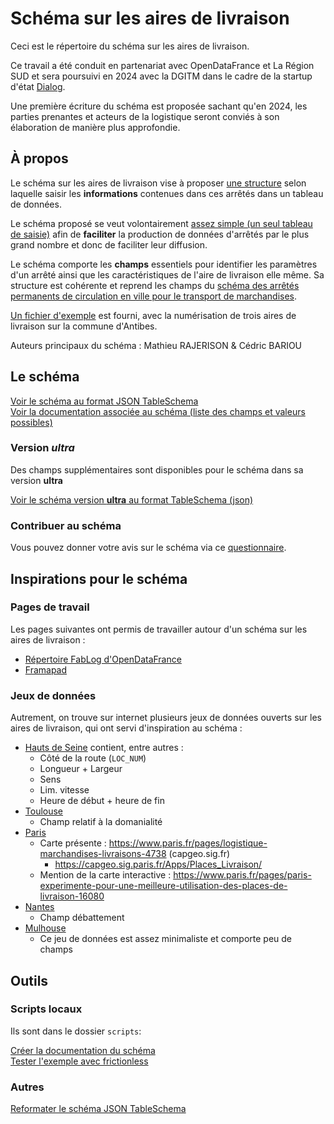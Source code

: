 <MenuSchema />

# Schéma sur les aires de livraison
Ceci est le répertoire du schéma sur les aires de livraison.

Ce travail a été conduit en partenariat avec OpenDataFrance et La Région SUD et sera poursuivi en 2024 avec la DGITM dans le cadre de la startup d'état [Dialog](https://beta.gouv.fr/startups/dialogue.html).

Une première écriture du schéma est proposée sachant qu'en 2024, les parties prenantes et acteurs de la logistique seront conviés à son élaboration de manière plus approfondie.

## À propos

Le schéma sur les aires de livraison vise à proposer [une structure](https://github.com/CEREMA/schema-aire-livraison/blob/master/documentation/schema-page.md) selon laquelle saisir les **informations** contenues dans ces arrêtés dans un tableau de données. 

Le schéma proposé se veut volontairement [assez simple (un seul tableau de saisie)](https://github.com/CEREMA/schema-aire-livraison/blob/main/exemple-antibes.csv) afin de **faciliter** la production de données d'arrêtés par le plus grand nombre et donc de faciliter leur diffusion.

Le schéma comporte les **champs** essentiels pour identifier les paramètres d'un arrêté ainsi que les caractéristiques de l'aire de livraison elle même. Sa structure est cohérente et reprend les champs du [schéma des arrêtés permanents de circulation en ville pour le transport de marchandises](https://schema.data.gouv.fr/CEREMA/schema-arrete-circulation-marchandises/).

[Un fichier d'exemple](https://github.com/CEREMA/schema-aire-livraison/blob/main/exemple_antibes.csv) est fourni, avec la numérisation de trois aires de livraison sur la commune d'Antibes.

Auteurs principaux du schéma : Mathieu RAJERISON & Cédric BARIOU

## Le schéma

[Voir le schéma au format JSON TableSchema ](https://github.com/CEREMA/schema-aire-livraison/blob/main/schema.json)  
[Voir la documentation associée au schéma (liste des champs et valeurs possibles)](https://github.com/CEREMA/schema-aire-livraison/blob/main/documentation/schema-page.md)   

### Version *ultra*

Des champs supplémentaires sont disponibles pour le schéma dans sa version **ultra**

[Voir le schéma version **ultra** au format TableSchema (json)](https://github.com/CEREMA/schema-aire-livraison/blob/main/documentation/schema-page-ultra.md) 

### Contribuer au schéma

Vous pouvez donner votre avis sur le schéma via ce [questionnaire](https://forms.gle/R4TSNCpCyVPiacy48).

## Inspirations pour le schéma

### Pages de travail

Les pages suivantes ont permis de travailler autour d'un schéma sur les aires de livraison :

- [Répertoire FabLog d'OpenDataFrance](https://opendatafrance.gitbook.io/fablog/groupes-de-travail/partage-des-donnees/zones-de-livraison)  
- [Framapad](https://mypads.framapad.org/mypads/?/mypads/group/espace-de-travail-normalisation-ch36h71o/pad/view/draft-aires-de-livraison-zv13l47tc)

### Jeux de données

Autrement, on trouve sur internet plusieurs jeux de données ouverts sur les aires de livraison, qui ont servi d'inspiration au schéma :

- [Hauts de Seine](https://www.data.gouv.fr/fr/datasets/aires-de-livraison/) contient, entre autres :
  - Côté de la route (`LOC_NUM`)
  - Longueur + Largeur
  - Sens
  - Lim. vitesse
  - Heure de début  + heure de fin
- [Toulouse](https://data.toulouse-metropole.fr/explore/dataset/aires-de-livraison/)
  - Champ relatif à la domanialité
- [Paris](https://opendata.paris.fr/explore/dataset/stationnement-voie-publique-emplacements/table/?disjunctive.regpri&disjunctive.regpar&disjunctive.typsta&disjunctive.arrond&disjunctive.zoneres&disjunctive.locsta&disjunctive.parite&disjunctive.signhor&disjunctive.signvert&disjunctive.confsign&disjunctive.typemob&disjunctive.zoneasp&disjunctive.stv&disjunctive.prefet&q=livraison&refine.regpri=LIVRAISON&sort=typemob&basemap=jawg.dark&location=16,48.85483,2.33805)
  - Carte présente : https://www.paris.fr/pages/logistique-marchandises-livraisons-4738 (capgeo.sig.fr)
    - https://capgeo.sig.paris.fr/Apps/Places_Livraison/
  - Mention de la carte interactive : https://www.paris.fr/pages/paris-experimente-pour-une-meilleure-utilisation-des-places-de-livraison-16080
- [Nantes](https://data.nantesmetropole.fr/explore/dataset/244400404_aires-livraison-nantes-metropole/table/?disjunctive.commune&sort=debattement)
  - Champ débattement
- [Mulhouse](https://data.mulhouse-alsace.fr/explore/dataset/68224_aires-de-livraison-sur-mulhouse/table/?location=17,47.75468,7.33279&basemap=jawg.streets)
  - Ce jeu de données est assez minimaliste et comporte peu de champs

## Outils

### Scripts locaux

Ils sont dans le dossier `scripts`:

[Créer la documentation du schéma](https://github.com/CEREMA/schema-aire-livraison/blob/main/scripts/1-Creer-Documentation.bat)  
[Tester l'exemple avec frictionless](https://github.com/CEREMA/schema-aire-livraison/blob/main/scripts/2-Tester-Exemple.bat)

### Autres

[Reformater le schéma JSON TableSchema](https://jsonformatter.curiousconcept.com/#)

